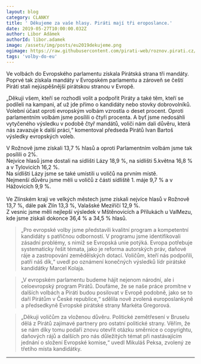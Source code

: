 ```yaml
---
layout: blog
category: CLANKY
title: ' Děkujeme za vaše hlasy. Piráti mají tři eroposlance.'
date: 2019-05-27T10:00:00.032Z
author: Libor Adámek
authorId: libor.adamek
image: /assets/img/posts/eu2019dekujeme.png
ogimage: https://raw.githubusercontent.com/pirati-web/roznov.pirati.cz/master/assets/img/posts/eu2019dekujeme.png
tags: 'volby-do-eu'
---
```

Ve volbách do Evropského parlamentu získala Pirátská strana tři mandáty. Poprvé tak získala mandáty v Evropském parlamentu a zároveň se čeští Piráti stali nejúspěšnější pirátskou stranou v Evropě. 

„Děkuji všem, kteří se rozhodli volit a podpořit Piráty a také těm, kteří se podíleli na kampani, ať už jde přímo o kandidáty nebo stovky dobrovolníků. Volební účast oproti evropským volbám vzrostla o deset procent. Oproti parlamentním volbám jsme posílili o čtyři procenta. A byť jsme nedosáhli vytyčeného výsledku v podobě čtyř mandátů, voliči nám dali důvěru, která nás zavazuje k další práci,“ komentoval předseda Pirátů Ivan Bartoš výsledky evropských voleb.

V Rožnově jsme získali 13,7 % hlasů a oproti Parlamentním volbám jsme tak posílili o 2%.<br> 
Nejvíce hlasů jsme dostali na sídlišti Lázy 18,9 %, na sídlišti 5.května 16,8 % a v Tylovicích 16,2 %.<br>
Na sídlišti Lázy jsme se také umístili u voličů na prvním místě.<br>
Nejmenší důvěru jsme měli u voličů z části sídliště 1. máje 9,7 % a v Hážovicích 9,9 %. <br><br>
Ve Zlínském kraji ve velkých městech jsme získali nejvíce hlasů v Rožnově 13,7 %, dále pak Zlín 13,3 %, Valašské Meziříčí 12,9 %.<br>
Z vesnic jsme měli nejlepší výsledek v Mštěnovicích a Přílukách u ValMezu, kde jsme získali dokonce 36,4 % a 34,5 % hlasů. 

> „Pro evropské volby jsme představili kvalitní program a kompetentní kandidáty s patřičnou odborností. V programu jsme identifikovali zásadní problémy, s nimiž se Evropská unie potýká. Evropa potřebuje systematicky řešit témata, jako je reforma autorských práv, daňové ráje a zastropování zemědělských dotací. Voličům, kteří nás podpořili, patří náš dík,“ uvedl po oznámení konečných výsledků lídr pirátské kandidátky Marcel Kolaja.

> „V evropském parlamentu budeme hájit nejenom národní, ale i celoevropský program Pirátů. Doufáme, že se naše práce promítne v dalších volbách a Piráti budou posilovat v Evropě podobně, jako se to daří Pirátům v České republice,“ sdělila nově zvolená europoslankyně a předsedkyně Evropské pirátské strany Markéta Gregorová.

> „Děkuji voličům za vloženou důvěru. Politické zemětřesení v Bruselu dělá z Pirátů zajímavé partnery pro ostatní politické strany. Věřím, že se nám díky tomu podaří znovu otevřít otázku směrnice o copyrightu, daňových rájů a dalších pro nás důležitých témat při nastávajícím jednání o složení Evropské komise,“ uvedl Mikuláš Peksa, zvolený ze třetího místa kandidátky.


- - -
